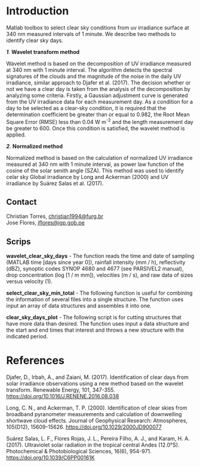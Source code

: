 # Introduction

Matlab toolbox to select clear sky conditions from uv irradiance surface at 340 nm measured intervals of 1 minute.
We describe two methods to identify clear sky days.

***1***. **Wavelet transform method**

Wavelet method is based on the decomposition of UV irradiance measured at 340 nm with 1 minute interval.
The algorithm detects the spectral signatures of the clouds and the magnitude of the noise in the daily 
UV irradiance, similar approach to Djafer et al. (2017). The decision whether or not we have a clear day is taken from 
the analysis of the decomposition by analyzing some criteria. Firstly, a Gaussian adjustment curve is 
generated from the UV irradiance data for each measurement day. As a condition for a day to be selected 
as a clear-sky condition, it is required that the determination coefficient be greater than or equal to 0.982, 
the Root Mean Square Error (RMSE) less than 0.04 W m<sup>-2</sup> and the length measurement day be greater to 600. 
Once this condition is satisfied, the wavelet method is applied.

***2***. **Normalized method**

Normalized method is based on the calculation of normalized UV irradiance measured at 340 nm with 1 minute interval, 
as power law function of the cosine of the solar senith angle (SZA). This method was used to identify celar sky 
Global irradiance by Long and Ackerman (2000) and UV irradiance by Suárez Salas et al. (2017).  

## Contact

Christian Torres, christian1994@furg.br <br>
Jose Flores, jflores@igp.gob.pe

## Scrips

**wavelet_clear_sky_days** - The function reads the time and date of sampling (MATLAB time [days since year 0]), 
rainfall intensity (mm / h), reflectivity (dBZ), synoptic codes SYNOP 4680 and 4677 
(see PARSIVEL2 manual), drop concentration (log [1 / m mm]), velocities (m / s), 
and raw data of sizes versus velocity (1).

**select_clear_sky_min_total** - The following function is useful for combining the information of several files into a single structure.
The function uses input an array of data structures and assembles it into one.

**clear_sky_days_plot** - The following script is for cutting structures that have more 
data than desired. The function uses input a data structure and the start and end times 
that interest and throws a new structure with the indicated period.

# References

Djafer, D., Irbah, A., and Zaiani, M. (2017). Identification of clear days from solar irradiance observations using 
a new method based on the wavelet transform. Renewable Energy, 101, 347-355. https://doi.org/10.1016/J.RENENE.2016.08.038

Long, C. N., and Ackerman, T. P. (2000). Identification of clear skies from broadband pyranometer measurements and 
calculation of downwelling shortwave cloud effects. Journal of Geophysical Research: Atmospheres, 105(D12), 
15609-15626. https://doi.org/10.1029/2000JD900077

Suárez Salas, L. F., Flores Rojas, J. L., Pereira Filho, A. J., and Karam, H. A. (2017). Ultraviolet solar radiation 
in the tropical central Andes (12.0°S). Photochemical & Photobiological Sciences, 16(6), 954-971. 
https://doi.org/10.1039/C6PP00161K

